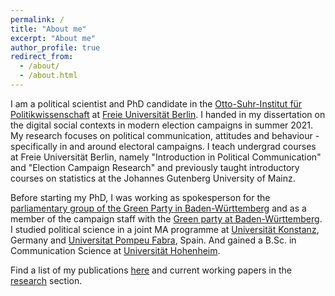 ```yaml
---
permalink: /
title: "About me"
excerpt: "About me"
author_profile: true
redirect_from:
  - /about/
  - /about.html
---
```


I am a political scientist and PhD candidate in the [Otto-Suhr-Institut für Politikwissenschaft](https://www.polsoz.fu-berlin.de/polwiss/index.html) at [Freie Universität Berlin](https://www.fu-berlin.de/). I handed in my dissertation on the digital social contexts in modern election campaigns in summer 2021. My research focuses on political communication, attitudes and behaviour - specifically in and around electoral campaigns. I teach undergrad courses at Freie Universität Berlin, namely "Introduction in Political Communication" and "Election Campaign Research" and previously taught introductory courses on statistics at the Johannes Gutenberg University of Mainz.

Before starting my PhD, I was working as spokesperson for the [parliamentary group of the Green Party in Baden-Württemberg](https://www.gruene-landtag-bw.de/) and as a member of the campaign staff with the [Green party at Baden-Württemberg](https://www.gruene-bw.de/). I studied political science in a joint MA programme at [Universität Konstanz](https://www.uni-konstanz.de/), Germany and [Universitat Pompeu Fabra](https://www.uni-konstanz.de/), Spain. And gained a B.Sc. in Communication Science at [Universität Hohenheim](https://www.uni-hohenheim.de/).

Find a list of my publications [here](/publications/) and current working papers in the [research](/research/) section.
